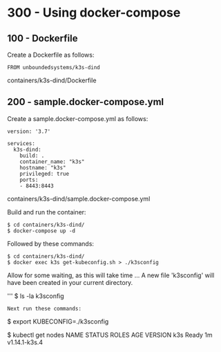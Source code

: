 # 300 - Using docker-compose


## 100 - Dockerfile

Create a Dockerfile as follows:

```
FROM unboundedsystems/k3s-dind
```
containers/k3s-dind/Dockerfile

## 200 - sample.docker-compose.yml

Create a sample.docker-compose.yml as follows:

```
version: '3.7'

services:
  k3s-dind:
    build: .
    container_name: "k3s"
    hostname: "k3s" 
    privileged: true
    ports:
    - 8443:8443
```
containers/k3s-dind/sample.docker-compose.yml

Build and run the container:

```
$ cd containers/k3s-dind/
$ docker-compose up -d
```

Followed by these commands:

```
$ cd containers/k3s-dind/
$ docker exec k3s get-kubeconfig.sh > ./k3sconfig
```

Allow for some waiting, as this will take time ... A new file 'k3sconfig' will have been created in your current directory.

'''
$ ls -la
k3sconfig
```
Next run these commands:

```
$ export KUBECONFIG=./k3sconfig

$ kubectl get nodes
NAME      STATUS    ROLES     AGE       VERSION
k3s       Ready     <none>    1m        v1.14.1-k3s.4
```
